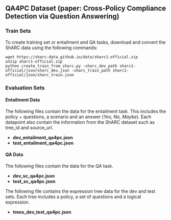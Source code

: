 ## QA4PC Dataset (paper: Cross-Policy Compliance Detection via Question Answering)


### Train Sets
To create training set or entailment and QA tasks, download and convert the ShARC data using the following commands: 
```
wget https://sharc-data.github.io/data/sharc1-official.zip
unzip sharc1-official.zip
python create_train_from_sharc.py -sharc_dev_path sharc1-official/json/sharc_dev.json -sharc_train_path sharc1-official/json/sharc_train.json
```

### Evaluation Sets

#### Entailment Data
The following files contain the data for the entailment task. This includes the policy + questions, a scenario and an answer (_Yes, No, Maybe_). Each datapoint also contain the information from the ShARC dataset such as tree_id and source_url.
- __dev_entailment_qa4pc.json__
- __test_entailment_qa4pc.json__

#### QA Data
The following files contain the data for the QA task.
- __dev_sc_qa4pc.json__
- __test_sc_qa4pc.json__

The following file contains the expression tree data for the dev and test sets. Each tree includes a policy, a set of questions and a logical expression.
- __trees_dev_test_qa4pc.json__
